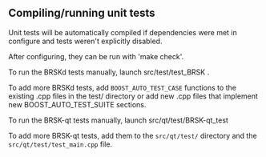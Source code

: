 Compiling/running unit tests
------------------------------------

Unit tests will be automatically compiled if dependencies were met in configure
and tests weren't explicitly disabled.

After configuring, they can be run with 'make check'.

To run the BRSKd tests manually, launch src/test/test_BRSK .

To add more BRSKd tests, add `BOOST_AUTO_TEST_CASE` functions to the existing
.cpp files in the test/ directory or add new .cpp files that
implement new BOOST_AUTO_TEST_SUITE sections.

To run the BRSK-qt tests manually, launch src/qt/test/BRSK-qt_test

To add more BRSK-qt tests, add them to the `src/qt/test/` directory and
the `src/qt/test/test_main.cpp` file.
